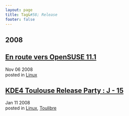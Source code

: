 ```yaml
---
layout: page
title: Tag&#58; Release
footer: false
---
```


<div id="blog-archives" class="category">
<h2>2008</h2>

<article>
<h1><a href="/2008/11/06/en-route-vers-opensuse-111/index.html">En route vers OpenSUSE 11.1</a></h1>
<time datetime="2008-11-06T00:00:00-06:00" pubdate><span class='month'>Nov</span> <span class='day'>06</span> <span class='year'>2008</span></time>
<footer>
<span class="categories">posted in 
<a href='/categories/linux/'>Linux</a></span>
</footer>
</article>

<article>
<h1><a href="/2008/01/11/kde4-toulouse-release-party-j-15/index.html">KDE4 Toulouse Release Party : J - 15</a></h1>
<time datetime="2008-01-11T00:00:00-06:00" pubdate><span class='month'>Jan</span> <span class='day'>11</span> <span class='year'>2008</span></time>
<footer>
<span class="categories">posted in 
<a href='/categories/linux/'>Linux</a>, <a href='/categories/toulibre/'>Toulibre</a></span>
</footer>
</article>
</div>
